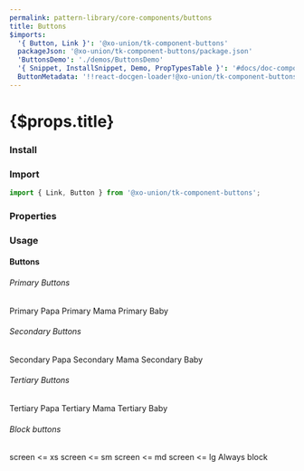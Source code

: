 ```yaml
---
permalink: pattern-library/core-components/buttons
title: Buttons
$imports:
  '{ Button, Link }': '@xo-union/tk-component-buttons'
  packageJson: '@xo-union/tk-component-buttons/package.json'
  'ButtonsDemo': './demos/ButtonsDemo'
  '{ Snippet, InstallSnippet, Demo, PropTypesTable }': '#docs/doc-components'
  ButtonMetadata: '!!react-docgen-loader!@xo-union/tk-component-buttons/src/components/Button'
---
```


<h1>{$props.title}</h1>

### Install

<InstallSnippet packageJson={packageJson} />

### Import

```javascript
import { Link, Button } from '@xo-union/tk-component-buttons';
```

### Properties

<PropTypesTable metadata={ButtonMetadata.props} />

### Usage

#### Buttons

###### Primary Buttons

<ButtonsDemo size="papa" color="primary">
  Primary Papa
</ButtonsDemo>

<ButtonsDemo size="mama" color="primary">
  Primary Mama
</ButtonsDemo>

<ButtonsDemo size="baby" color="primary">
  Primary Baby
</ButtonsDemo>

###### Secondary Buttons

<ButtonsDemo size="papa" color="secondary">
  Secondary Papa
</ButtonsDemo>

<ButtonsDemo size="mama" color="secondary">
  Secondary Mama
</ButtonsDemo>

<ButtonsDemo size="baby" color="secondary">
  Secondary Baby
</ButtonsDemo>

###### Tertiary Buttons
<ButtonsDemo size="papa" color="tertiary">
  Tertiary Papa
</ButtonsDemo>

<ButtonsDemo size="mama" color="tertiary">
  Tertiary Mama
</ButtonsDemo>

<ButtonsDemo size="baby" color="tertiary">
  Tertiary Baby
</ButtonsDemo>


###### Block buttons

<ButtonsDemo size="papa" color="primary" block="xs">
  screen <= xs
</ButtonsDemo>

<ButtonsDemo size="papa" color="primary" block="sm">
  screen <= sm
</ButtonsDemo>

<ButtonsDemo size="papa" color="primary" block="md">
  screen <= md
</ButtonsDemo>

<ButtonsDemo size="papa" color="primary" block="lg">
  screen <= lg
</ButtonsDemo>

<ButtonsDemo size="papa" color="primary" block>
  Always block
</ButtonsDemo>
